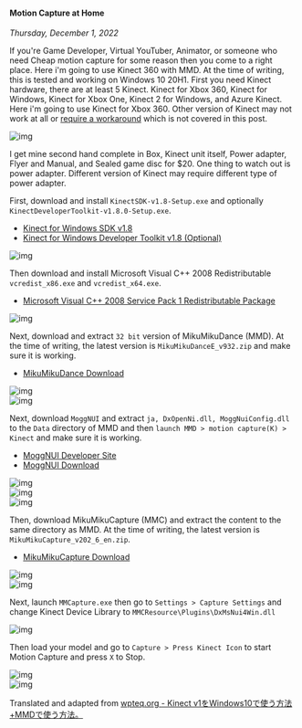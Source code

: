 #### Motion Capture at Home
_Thursday, December 1, 2022_

If you're Game Developer, Virtual YouTuber, Animator, or someone who need Cheap motion capture for 
some reason then you come to a right place. Here i'm going to use Kinect 360 with MMD. At the time 
of writing, this is tested and working on Windows 10 20H1. First you need Kinect hardware, there are 
at least 5 Kinect. Kinect for Xbox 360, Kinect for Windows, Kinect for Xbox One, Kinect 2 for Windows, 
and Azure Kinect. Here i'm going to use Kinect for Xbox 360. Other version of Kinect may not work at 
all or [require a workaround](https://www.engadget.com/2015-03-08-using-the-kinect-for-motion-capture.html) 
which is not covered in this post.

<div class="row">
	<div class="col-sm-2"></div>
	<div class="col-sm-8">
		<div class="thumbnail">
			<img class="img-responsive" src="./posts/2022-12-01-motion-capture-at-home/00.jpg" alt="img">
		</div>
	</div>
	<div class="col-sm-2"></div>
</div>

I get mine second hand complete in Box, Kinect unit itself, Power adapter, Flyer and Manual, and Sealed 
game disc for $20. One thing to watch out is power adapter. Different version of Kinect may require 
different type of power adapter. 

First, download and install `KinectSDK-v1.8-Setup.exe` and optionally `KinectDeveloperToolkit-v1.8.0-Setup.exe`.
* [Kinect for Windows SDK v1.8](https://www.microsoft.com/en-us/download/details.aspx?id=40278)
* [Kinect for Windows Developer Toolkit v1.8 (Optional)](https://www.microsoft.com/en-us/download/details.aspx?id=40276)
<div class="row">
	<div class="col-sm-3"></div>
	<div class="col-sm-6">
		<div class="thumbnail">
			<img class="img-responsive" src="./posts/2022-12-01-motion-capture-at-home/01.png" alt="img">
		</div>
	</div>
	<div class="col-sm-3"></div>
</div>

Then download and install Microsoft Visual C++ 2008 Redistributable `vcredist_x86.exe` and `vcredist_x64.exe`.
* [Microsoft Visual C++ 2008 Service Pack 1 Redistributable Package](https://www.microsoft.com/en-us/download/details.aspx?id=26368)
<div class="row">
	<div class="col-sm-3"></div>
	<div class="col-sm-6">
		<div class="thumbnail">
			<img class="img-responsive" src="./posts/2022-12-01-motion-capture-at-home/02.png" alt="img">
		</div>
	</div>
	<div class="col-sm-3"></div>
</div>

Next, download and extract `32 bit` version of MikuMikuDance (MMD). At the time of writing, the latest version 
is `MikuMikuDanceE_v932.zip` and make sure it is working.
* [MikuMikuDance Download](https://learnmmd.com/downloads/)
<div class="row">
	<div class="col-sm-2"></div>
	<div class="col-sm-8">
		<div class="thumbnail">
			<img class="img-responsive" src="./posts/2022-12-01-motion-capture-at-home/03.png" alt="img">
		</div>
		<div class="thumbnail">
			<img class="img-responsive" src="./posts/2022-12-01-motion-capture-at-home/04.png" alt="img">
		</div>
	</div>
	<div class="col-sm-2"></div>
</div>

Next, download `MoggNUI` and extract `ja, DxOpenNi.dll, MoggNuiConfig.dll` to the `Data` directory of MMD and 
then `launch MMD > motion capture(K) > Kinect` and make sure it is working. 
* [MoggNUI Developer Site](https://sites.google.com/site/moggproject/)
* [MoggNUI Download](https://drive.google.com/drive/folders/1zMSmDRbGHNUWNsaD8druoeod-z6HgbZt)
<div class="row">
	<div class="col-sm-2"></div>
	<div class="col-sm-8">
		<div class="thumbnail">
			<img class="img-responsive" src="./posts/2022-12-01-motion-capture-at-home/05.png" alt="img">
		</div>
		<div class="thumbnail">
			<img class="img-responsive" src="./posts/2022-12-01-motion-capture-at-home/06.png" alt="img">
		</div>
		<div class="thumbnail">
			<img class="img-responsive" src="./posts/2022-12-01-motion-capture-at-home/07.png" alt="img">
		</div>
	</div>
	<div class="col-sm-2"></div>
</div>

Then, download MikuMikuCapture (MMC) and extract the content to the same directory as MMD. At the time of writing, 
the latest version is `MikuMikuCapture_v202_6_en.zip`.
* [MikuMikuCapture Download](https://sites.google.com/site/mikumikucapturee/download)
<div class="row">
	<div class="col-sm-2"></div>
	<div class="col-sm-8">
		<div class="thumbnail">
			<img class="img-responsive" src="./posts/2022-12-01-motion-capture-at-home/08.png" alt="img">
		</div>
		<div class="thumbnail">
			<img class="img-responsive" src="./posts/2022-12-01-motion-capture-at-home/09.png" alt="img">
		</div>
	</div>
	<div class="col-sm-2"></div>
</div>

Next, launch `MMCapture.exe` then go to `Settings > Capture Settings` and change Kinect Device Library to 
`MMCResource\Plugins\DxMsNui4Win.dll`
<div class="row">
	<div class="col-sm-3"></div>
	<div class="col-sm-6">
		<div class="thumbnail">
			<img class="img-responsive" src="./posts/2022-12-01-motion-capture-at-home/10.png" alt="img">
		</div>
	</div>
	<div class="col-sm-3"></div>
</div>

Then load your model and go to `Capture > Press Kinect Icon` to start Motion Capture and press `X` to Stop.
<div class="row">
	<div class="col-sm-2"></div>
	<div class="col-sm-8">
		<div class="thumbnail">
			<img class="img-responsive" src="./posts/2022-12-01-motion-capture-at-home/11.png" alt="img">
		</div>
		<div class="thumbnail">
			<img class="img-responsive" src="./posts/2022-12-01-motion-capture-at-home/12.png" alt="img">
		</div>
	</div>
	<div class="col-sm-2"></div>
</div>

Translated and adapted from [wpteq.org - Kinect v1をWindows10で使う方法+MMDで使う方法。](https://wpteq.org/windows/windows10-manual/post-22791)